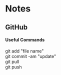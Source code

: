 # Notes
## GitHub
#### Useful Commands
git add "file name"\
git commit -am "update"\
git pull\
git push